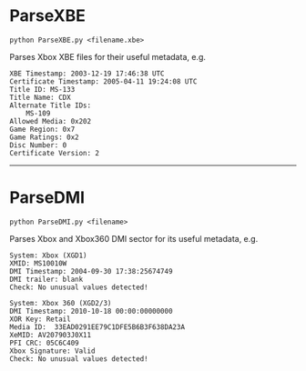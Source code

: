 # ParseXBE

`python ParseXBE.py <filename.xbe>`

Parses Xbox XBE files for their useful metadata, e.g.

```
XBE Timestamp: 2003-12-19 17:46:38 UTC
Certificate Timestamp: 2005-04-11 19:24:08 UTC
Title ID: MS-133
Title Name: CDX
Alternate Title IDs:
    MS-109
Allowed Media: 0x202
Game Region: 0x7
Game Ratings: 0x2
Disc Number: 0
Certificate Version: 2
```

---

# ParseDMI

`python ParseDMI.py <filename>`

Parses Xbox and Xbox360 DMI sector for its useful metadata, e.g.

```
System: Xbox (XGD1)
XMID: MS10010W
DMI Timestamp: 2004-09-30 17:38:25674749
DMI trailer: blank
Check: No unusual values detected!
```
```
System: Xbox 360 (XGD2/3)
DMI Timestamp: 2010-10-18 00:00:00000000
XOR Key: Retail
Media ID:  33EAD0291EE79C1DFE5B6B3F638DA23A
XeMID: AV207903J0X11
PFI CRC: 05C6C409
Xbox Signature: Valid
Check: No unusual values detected!
```
